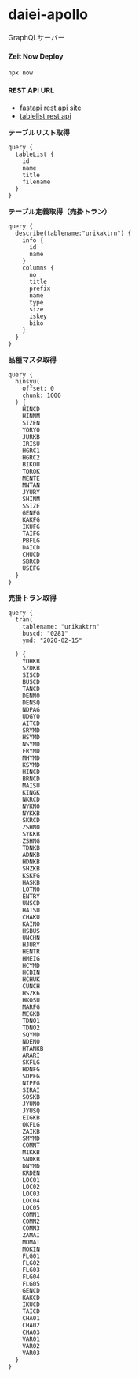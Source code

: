 
# daiei-apollo

GraphQLサーバー

#### Zeit Now Deploy

```
npx now 
```

#### REST API URL
* [fastapi rest api site](http://tk2-232-25926.vs.sakura.ne.jp/docs)
* [tablelist rest api](http://tk2-232-25926.vs.sakura.ne.jp/describe/tablelist)

**テーブルリスト取得**
```
query {
  tableList {
    id 
    name
    title 
    filename 
  }
}
```

**テーブル定義取得（売掛トラン）**
```
query {
  describe(tablename:"urikaktrn") {
    info {
      id 
      name 
    }
    columns {
      no
      title 
      prefix 
      name
      type
      size 
      iskey 
      biko 
    } 
  }
}
```

**品種マスタ取得**
```
query {
  hinsyu(
    offset: 0
    chunk: 1000
  ) {
    HINCD
    HINNM
    SIZEN
    YORYO
    JURKB
    IRISU
    HGRC1
    HGRC2
    BIKOU
    TOROK
    MENTE
    MNTAN
    JYURY
    SHINM
    SSIZE
    GENFG
    KAKFG
    IKUFG
    TAIFG
    PBFLG
    DAICD
    CHUCD
    SBRCD
    USEFG
  }
}
```

**売掛トラン取得**
```
query {
  tran(
  	tablename: "urikaktrn"
    buscd: "0281"
    ymd: "2020-02-15"
    
  ) {
    YOHKB
    SZDKB
    SISCD
    BUSCD
    TANCD
    DENNO
    DENSQ
    NDPAG
    UDGYO
    AITCD
    SRYMD
    HSYMD
    NSYMD
    FRYMD
    MHYMD
    KSYMD
    HINCD
    BRNCD
    MAISU
    KINGK
    NKRCD
    NYKNO
    NYKKB
    SKRCD
    ZSHNO
    SYKKB
    ZSHNG
    TDNKB
    ADNKB
    HDNKB
    SHZKB
    KSKFG
    HASKB
    LOTNO
    ENTRY
    UNSCD
    HATSU
    CHAKU
    KAINO
    HSBUS
    UNCHN
    HJURY
    HENTR
    HMEIG
    HCYMD
    HCBIN
    HCHUK
    CUNCH
    HSZK6
    HKOSU
    MARFG
    MEGKB
    TDNO1
    TDNO2
    SQYMD
    NDENO
    HTANKB
    ARARI
    SKFLG
    HDNFG
    SDPFG
    NIPFG
    SIRAI
    SOSKB
    JYUNO
    JYUSQ
    EIGKB
    OKFLG
    ZAIKB
    SMYMD
    COMNT
    MIKKB
    SNDKB
    DNYMD
    KRDEN
    LOC01
    LOC02
    LOC03
    LOC04
    LOC05
    COMN1
    COMN2
    COMN3
    ZAMAI
    MOMAI
    MOKIN
    FLG01
    FLG02
    FLG03
    FLG04
    FLG05
    GENCD
    KAKCD
    IKUCD
    TAICD
    CHA01
    CHA02
    CHA03
    VAR01
    VAR02
    VAR03
  }
}
```